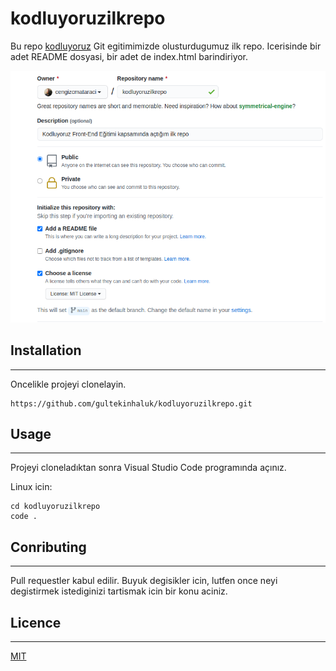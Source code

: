 # kodluyoruzilkrepo
Bu repo [kodluyoruz](https://www.kodluyoruz.org/) Git egitimimizde olusturdugumuz ilk repo.
Icerisinde bir adet README dosyasi, bir adet de index.html barindiriyor.

![kodluyoruzresim](https://raw.githubusercontent.com/Kodluyoruz/taskforce/main/git/odev1/figures/github.png "ilkphoto")

## Installation
---
Oncelikle projeyi clonelayin.

```
https://github.com/gultekinhaluk/kodluyoruzilkrepo.git
```
## Usage
---
Projeyi cloneladıktan sonra Visual Studio Code programında açınız.

Linux icin:
```
cd kodluyoruzilkrepo
code .
```
## Conributing
---
Pull requestler kabul edilir. Buyuk degisikler icin, lutfen once neyi degistirmek istediginizi tartismak icin bir konu aciniz.
## Licence 
---
[MIT](https://github.com/gultekinhaluk/kodluyoruzilkrepo/blob/main/LICENSE)